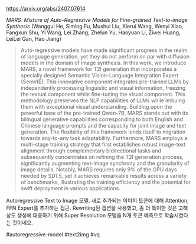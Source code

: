 https://arxiv.org/abs/2407.07614

*MARS: Mixture of Auto-Regressive Models for Fine-grained Text-to-image Synthesis* (Wanggui He, Siming Fu, Mushui Liu, Xierui Wang, Wenyi Xiao, Fangxun Shu, Yi Wang, Lei Zhang, Zhelun Yu, Haoyuan Li, Ziwei Huang, LeiLei Gan, Hao Jiang)

> Auto-regressive models have made significant progress in the realm of language generation, yet they do not perform on par with diffusion models in the domain of image synthesis. In this work, we introduce MARS, a novel framework for T2I generation that incorporates a specially designed Semantic Vision-Language Integration Expert (SemVIE). This innovative component integrates pre-trained LLMs by independently processing linguistic and visual information, freezing the textual component while fine-tuning the visual component. This methodology preserves the NLP capabilities of LLMs while imbuing them with exceptional visual understanding. Building upon the powerful base of the pre-trained Qwen-7B, MARS stands out with its bilingual generative capabilities corresponding to both English and Chinese language prompts and the capacity for joint image and text generation. The flexibility of this framework lends itself to migration towards any-to-any task adaptability. Furthermore, MARS employs a multi-stage training strategy that first establishes robust image-text alignment through complementary bidirectional tasks and subsequently concentrates on refining the T2I generation process, significantly augmenting text-image synchrony and the granularity of image details. Notably, MARS requires only 9% of the GPU days needed by SD1.5, yet it achieves remarkable results across a variety of benchmarks, illustrating the training efficiency and the potential for swift deployment in various applications.

Autoregressive Text to Image 모델. 새로 추가되는 이미지 토큰에 대해 Attention, FFN Expert를 추가하는 접근. Rewriting된 캡션을 사용했고, 좀 더 특이한 것은 고해상도 생성에 대응하기 위해 Super Resolution 모델을 N개 토큰 예측으로 학습시켰다는 것이네요.

#autoregressive-model #text2img #vq 